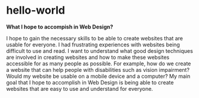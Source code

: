 # hello-world

**What I hope to accompish in Web Design?**

I hope to gain the necessary skills to be able to create websites that are usable for everyone. I had frustrating experiences with websites being difficult to use and read. I want to understand what good design techniques are involved in creating websites and how to make these websites accessible for as many people as possible. For example, how do we create a website that can help people with disabilities such as vision impairment? Would my website be usable on a mobile device and a computer? My main goal that I hope to accomplish in Web Design is being able to create websites that are easy to use and understand for everyone.